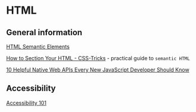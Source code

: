 # HTML

## General information

[HTML Semantic Elements](https://www.w3schools.com/html/html5_semantic_elements.asp)

[How to Section Your HTML - CSS-Tricks](https://css-tricks.com/how-to-section-your-html/) - practical guide to `semantic HTML`

[10 Helpful Native Web APIs Every New JavaScript Developer Should Know](https://www.telerik.com/blogs/angular-basics-10-helpful-native-web-apis-every-new-javascript-developer-should-know)

## Accessibility

[Accessibility 101](https://dev.to/tabathaslatton/accessibility-101-3ep0
)